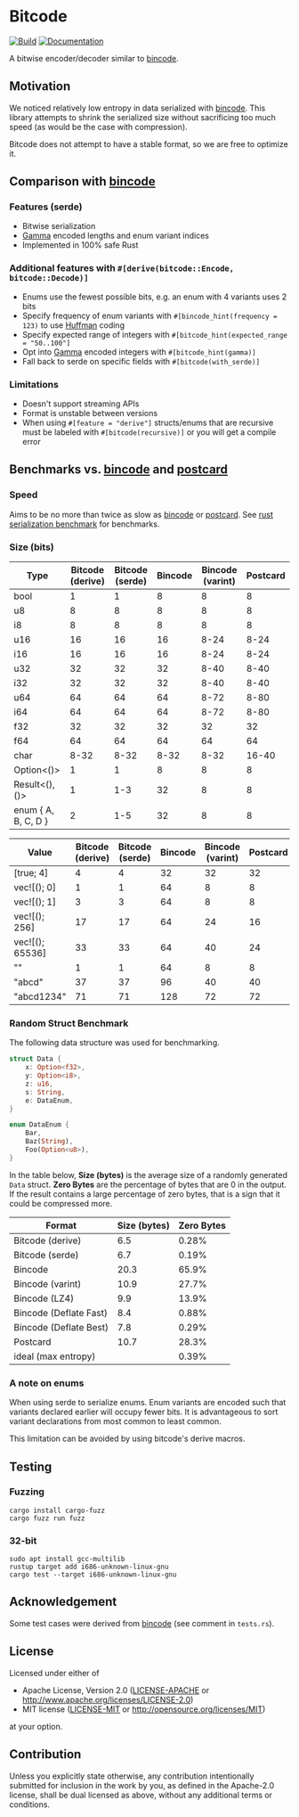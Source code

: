 # Bitcode

[![Build](https://github.com/SoftbearStudios/bitcode/actions/workflows/build.yml/badge.svg)](https://github.com/SoftbearStudios/bitcode/actions/workflows/build.yml)
[![Documentation](https://docs.rs/bitcode/badge.svg)](https://docs.rs/bitcode)

A bitwise encoder/decoder similar to [bincode](https://github.com/bincode-org/bincode).

## Motivation

We noticed relatively low entropy in data serialized with [bincode](https://github.com/bincode-org/bincode). This library attempts to shrink the serialized size without sacrificing too much speed (as would be the case with compression).

Bitcode does not attempt to have a stable format, so we are free to optimize it.

## Comparison with [bincode](https://github.com/bincode-org/bincode)

### Features (serde)

- Bitwise serialization
- [Gamma](https://en.wikipedia.org/wiki/Elias_gamma_coding) encoded lengths and enum variant indices
- Implemented in 100% safe Rust

### Additional features with `#[derive(bitcode::Encode, bitcode::Decode)]`

- Enums use the fewest possible bits, e.g. an enum with 4 variants uses 2 bits
- Specify frequency of enum variants with `#[bincode_hint(frequency = 123)` to use [Huffman](https://en.wikipedia.org/wiki/Huffman_coding) coding
- Specify expected range of integers with `#[bitcode_hint(expected_range = "50..100"]`
- Opt into [Gamma](https://en.wikipedia.org/wiki/Elias_gamma_coding) encoded integers with `#[bitcode_hint(gamma)]`
- Fall back to serde on specific fields with `#[bitcode(with_serde)]`

### Limitations

- Doesn't support streaming APIs
- Format is unstable between versions
- When using `#[feature = "derive"]` structs/enums that are recursive must be labeled with `#[bitcode(recursive)]` or you will get a compile error

## Benchmarks vs. [bincode](https://github.com/bincode-org/bincode) and [postcard](https://github.com/jamesmunns/postcard)

### Speed

Aims to be no more than twice as slow as [bincode](https://github.com/bincode-org/bincode) or [postcard](https://github.com/jamesmunns/postcard).
See [rust serialization benchmark](https://github.com/djkoloski/rust_serialization_benchmark) for benchmarks.

### Size (bits)

| Type                | Bitcode (derive) | Bitcode (serde) | Bincode | Bincode (varint) | Postcard |
|---------------------|------------------|-----------------|---------|------------------|----------|
| bool                | 1                | 1               | 8       | 8                | 8        |
| u8                  | 8                | 8               | 8       | 8                | 8        |
| i8                  | 8                | 8               | 8       | 8                | 8        |
| u16                 | 16               | 16              | 16      | 8-24             | 8-24     |
| i16                 | 16               | 16              | 16      | 8-24             | 8-24     |
| u32                 | 32               | 32              | 32      | 8-40             | 8-40     |
| i32                 | 32               | 32              | 32      | 8-40             | 8-40     |
| u64                 | 64               | 64              | 64      | 8-72             | 8-80     |
| i64                 | 64               | 64              | 64      | 8-72             | 8-80     |
| f32                 | 32               | 32              | 32      | 32               | 32       |
| f64                 | 64               | 64              | 64      | 64               | 64       |
| char                | 8-32             | 8-32            | 8-32    | 8-32             | 16-40    |
| Option<()>          | 1                | 1               | 8       | 8                | 8        |
| Result<(), ()>      | 1                | 1-3             | 32      | 8                | 8        |
| enum { A, B, C, D } | 2                | 1-5             | 32      | 8                | 8        |

| Value               | Bitcode (derive) | Bitcode (serde) | Bincode | Bincode (varint) | Postcard |
|---------------------|------------------|-----------------|---------|------------------|----------|
| [true; 4]           | 4                | 4               | 32      | 32               | 32       |
| vec![(); 0]         | 1                | 1               | 64      | 8                | 8        |
| vec![(); 1]         | 3                | 3               | 64      | 8                | 8        |
| vec![(); 256]       | 17               | 17              | 64      | 24               | 16       |
| vec![(); 65536]     | 33               | 33              | 64      | 40               | 24       |
| ""                  | 1                | 1               | 64      | 8                | 8        |
| "abcd"              | 37               | 37              | 96      | 40               | 40       |
| "abcd1234"          | 71               | 71              | 128     | 72               | 72       |

### Random Struct Benchmark

The following data structure was used for benchmarking.
```rust
struct Data {
    x: Option<f32>,
    y: Option<i8>,
    z: u16,
    s: String,
    e: DataEnum,
}

enum DataEnum {
    Bar,
    Baz(String),
    Foo(Option<u8>),
}
```
In the table below, **Size (bytes)** is the average size of a randomly generated `Data` struct.
**Zero Bytes** are the percentage of bytes that are 0 in the output.
If the result contains a large percentage of zero bytes, that is a sign that it could be compressed more.

| Format                 | Size (bytes) | Zero Bytes |
|------------------------|--------------|------------|
| Bitcode (derive)       | 6.5          | 0.28%      |
| Bitcode (serde)        | 6.7          | 0.19%      |
| Bincode                | 20.3         | 65.9%      |
| Bincode (varint)       | 10.9         | 27.7%      |
| Bincode (LZ4)          | 9.9          | 13.9%      |
| Bincode (Deflate Fast) | 8.4          | 0.88%      |
| Bincode (Deflate Best) | 7.8          | 0.29%      |
| Postcard               | 10.7         | 28.3%      |
| ideal (max entropy)    |              | 0.39%      |

### A note on enums

When using serde to serialize enums. Enum variants are encoded such that variants declared earlier will occupy fewer
bits. It is advantageous to sort variant declarations from most common to least common.

This limitation can be avoided by using bitcode's derive macros.

## Testing

### Fuzzing

```
cargo install cargo-fuzz
cargo fuzz run fuzz
```

### 32-bit

```
sudo apt install gcc-multilib
rustup target add i686-unknown-linux-gnu
cargo test --target i686-unknown-linux-gnu
```

## Acknowledgement

Some test cases were derived from [bincode](https://github.com/bincode-org/bincode) (see comment in `tests.rs`).

## License

Licensed under either of

 * Apache License, Version 2.0
   ([LICENSE-APACHE](LICENSE-APACHE) or http://www.apache.org/licenses/LICENSE-2.0)
 * MIT license
   ([LICENSE-MIT](LICENSE-MIT) or http://opensource.org/licenses/MIT)

at your option.

## Contribution

Unless you explicitly state otherwise, any contribution intentionally submitted
for inclusion in the work by you, as defined in the Apache-2.0 license, shall be
dual licensed as above, without any additional terms or conditions.
